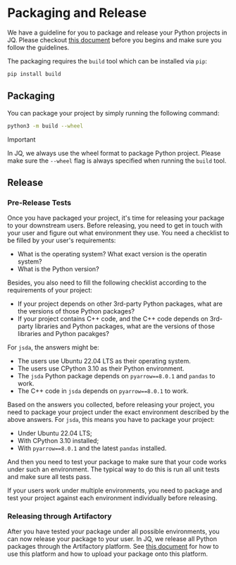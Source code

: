 # Packaging and Release

We have a guideline for you to package and release your Python projects in JQ.
Please checkout [this document](https://v9kg4fi819.feishu.cn/docx/LNE7dBRWVoCAXPxz8OucfBmennh?from=from_copylink)
before you begins and make sure you follow the guidelines.

The packaging requires the `build` tool which can be installed via `pip`:

```bash
pip install build
```

## Packaging

You can package your project by simply running the following command:

```bash
python3 -m build --wheel
```

> [!IMPORTANT]
> In JQ, we always use the wheel format to package Python project. Please make
> sure the `--wheel` flag is always specified when running the `build` tool.

## Release

### Pre-Release Tests

Once you have packaged your project, it's time for releasing your package to
your downstream users. Before releasing, you need to get in touch with your user
and figure out what environment they use. You need a checklist to be filled by
your user's requirements:

- What is the operating system? What exact version is the operatin system?
- What is the Python version?

Besides, you also need to fill the following checklist according to the
requirements of your project:

- If your project depends on other 3rd-party Python packages, what are the
  versions of those Python packages?
- If your project contains C++ code, and the C++ code depends on 3rd-party
  libraries and Python packages, what are the versions of those libraries and
  Python pacakges?

For `jsda`, the answers might be:

- The users use Ubuntu 22.04 LTS as their operating system.
- The users use CPython 3.10 as their Python environment.
- The `jsda` Python package depends on `pyarrow==8.0.1` and `pandas` to work.
- The C++ code in `jsda` depends on `pyarrow==8.0.1` to work.

Based on the answers you collected, before releasing your project, you need to
package your project under the exact environment described by the above answers.
For `jsda`, this means you have to package your project:

- Under Ubuntu 22.04 LTS;
- With CPython 3.10 installed;
- With `pyarrow==8.0.1` and the latest `pandas` installed.

And then you need to test your package to make sure that your code works under
such an environment. The typical way to do this is run all unit tests and make
sure all tests pass.

If your users work under multiple environments, you need to package and test
your project against each environment individually before releasing.

### Releasing through Artifactory

After you have tested your package under all possible environments, you can now
release your package to your user. In JQ, we release all Python packages through
the Artifactory platform. See [this document](https://v9kg4fi819.feishu.cn/docx/LNE7dBRWVoCAXPxz8OucfBmennh?from=from_copylink)
for how to use this platform and how to upload your package onto this platform.
